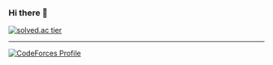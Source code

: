 ### Hi there 👋 <br>
[![solved.ac tier](http://mazassumnida.wtf/api/generate_badge?boj=ckdduf138)](https://solved.ac/ckdduf138)

<hr>

[![CodeForces Profile](https://cf.leed.at?id=leecy0131)](https://codeforces.com/profile/leecy0131)
